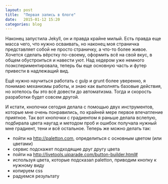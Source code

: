 ```yaml
---
layout: post
title:  "Первая запись в блоге"
date:   2015-01-12 15:20
categories: blog
---
```

Наконец запустила Jekyll, он и правда крайне милый. Есть правда еще масса чего, что нужно осваивать, но наконец моя страничка представляет собой не просто страничку, а что-то более живое.
Хочется сделать вёрстку по-своему, оформить всё на свой вкус, в общем обустроиться и навести уют. Над хедером уже немного поэкспериментировала, теперь бы еще основную часть и футер привести в надлежащий вид. 

Ещё нужно научиться работать с gulp и grunt более уверенно, я понимаю механизмы работы, и знаю как выполнять базовые действия, но хотелось бы это всё довести до автоматизма. Тогда и скорость разработки будет совсем другой.

И кстати, кнопочки сегодня делала с помощью двух инструментов, которые мне очень понравились, по крайней мере первое впечатление приятное. Так вот кнопочки с градиентом я раньше делала вслепую, подбирала цвета наугад и методом проб и ошибок получала нужный мне градиент, тени и всё остальное. Теперь же можно делать так:

* пойти на http://paletton.com, определиться с основным цветом (или цветами)
* сервис подскажет подходящие друг другу цвета
* пойти на http://livetools.uiparade.com/button-builder.html# 
* используя цвета, которые подсказал paletton, приводим кнопку к нужному виду
* копируем css
* радуемся результату

